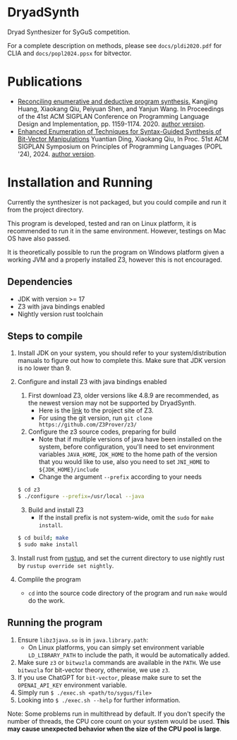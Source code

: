 # DryadSynth

Dryad Synthesizer for SyGuS competition.

For a complete description on methods, please see `docs/pldi2020.pdf` for CLIA and `docs/popl2024.ppsx` for bitvector.

# Publications

- [Reconciling enumerative and deductive program synthesis.](https://dl.acm.org/doi/abs/10.1145/3385412.3386027) Kangjing Huang, Xiaokang Qiu, Peiyuan Shen, and Yanjun Wang. In Proceedings of the 41st ACM SIGPLAN Conference on Programming Language Design and Implementation, pp. 1159-1174. 2020. [author version](https://github.com/purdue-cap/DryadSynth/blob/master/docs/pldi2020.pdf).
- [Enhanced Enumeration of Techniques for Syntax-Guided Synthesis of Bit-Vector Manipulations](https://dl.acm.org/doi/10.1145/3632913) Yuantian Ding, Xiaokang Qiu, In Proc. 51st ACM SIGPLAN Symposium on Principles of Programming Languages (POPL '24), 2024. [author version](https://github.com/purdue-cap/DryadSynth/blob/master/docs/popl2024.pdf).

# Installation and Running

Currently the synthesizer is not packaged, but you could compile and run it from the project directory.

This program is developed, tested and ran on Linux platform, it is recommended to run it in the same environment. However, testings on Mac OS have also passed.

It is theoretically possible to run the program on Windows platform given a working JVM and a properly installed Z3, however this is not encouraged.

## Dependencies

- JDK with version >= 17
- Z3 with java bindings enabled
- Nightly version rust toolchain

## Steps to compile

1. Install JDK on your system, you should refer to your system/distribution manuals to figure out how to complete this. Make sure that JDK version is no lower than 9.
2. Configure and install Z3 with java bindings enabled
    1. First download Z3, older versions like 4.8.9 are recommended, as the newest version may not be supported by DryadSynth.
        - Here is the [link](https://github.com/Z3Prover/z3/) to the project site of Z3.
        - For using the git version, run `git clone https://github.com/Z3Prover/z3/`
    2. Configure the z3 source codes, preparing for build
        - Note that if multiple versions of java have been installed on the system, before configuration, you'll need to set environment variables `JAVA_HOME`, `JDK_HOME` to the home path of the version that you would like to use, also you need to set `JNI_HOME` to `${JDK_HOME}/include`
        - Change the argument `--prefix` according to your needs
    ```bash
    $ cd z3
    $ ./configure --prefix=/usr/local --java
    ```

    3. Build and install Z3
        - If the install prefix is not system-wide, omit the `sudo` for `make install`.
    ```bash
    $ cd build; make
    $ sudo make install
    ```
3. Install rust from [rustup](https://www.rust-lang.org/tools/install), and set the current directory to use nightly rust by `rustup override set nightly`.
4. Complile the program
    - `cd` into the source code directory of the program and run `make` would do the work.

## Running the program

1. Ensure `libz3java.so` is in `java.library.path`:
    - On Linux platforms, you can simply set environment variable `LD_LIBRARY_PATH` to include the path, it would be automatically added.
2. Make sure `z3` or `bitwuzla` commands are available in the `PATH`. We use `bitwuzla` for bit-vector theory, otherwise, we use `z3`.
3. If you use ChatGPT for `bit-vector`, please make sure to set the `OPENAI_API_KEY` environment variable.
4. Simply run `$ ./exec.sh <path/to/sygus/file>`
5. Looking into `$ ./exec.sh --help` for further information.


Note: Some problems run in multithread by default. If you don't specify the number of threads, the CPU core count on your system would be used. **This may cause unexpected behavior when the size of the CPU pool is large**.

